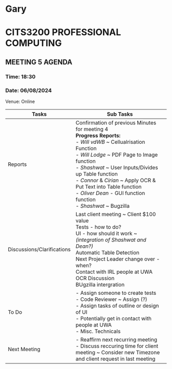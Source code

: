 # Gary
# CITS3200 PROFESSIONAL COMPUTING

## MEETING 5 AGENDA

### Time: 18:30
### Date: 06/08/2024

Venue: Online

| Tasks                      | Sub Tasks                                                                                                                                                                          |
| -------------------------- | ---------------------------------------------------------------------------------------------------------------------------------------------------------------------------------- |
| Reports                    | Confirmation of previous Minutes for meeting 4<br>                                                                                                                     **Progress Reports:**  <br> - *Will vdWB* ~ Cellualrisation Function <br> - *Will Lodge* ~ PDF Page to Image function <br> - *Shashwat* ~ User Inputs/Divides up Table function <br>	- *Connor* & *Cirian* ~ Apply OCR & Put Text into Table function <br> - *Oliver Dean* - GUI function function <br> - *Shashwat* ~ Bugzilla|
| Discussions/Clarifications | Last client meeting ~ Client $100 value<br> Tests - how to do? <br> UI - how should it work ~ *(integration of Shashwat and Dean?)* <br> Automatic Table Detection <br> Next Project Leader change over - when? <br> Contact with IRL people at UWA <br> OCR Discussion <br> BUgzilla intergration|
| To Do                      | - Assign someone to create tests <br> - Code Reviewer ~ Assign (?) <br> - Assign tasks of outline or design of UI <br> - Potentially get in contact with people at UWA <br> - Misc. Technicals|
| Next Meeting               | - Reaffirm next recurring meeting <br> - Discuss reccuring time for client meeting ~ Consider new Timezone and client request in last meeting|
